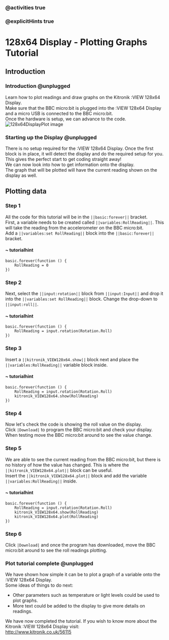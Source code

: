 ### @activities true
### @explicitHints true

# 128x64 Display - Plotting Graphs Tutorial

## Introduction
### Introduction @unplugged
Learn how to plot readings and draw graphs on the Kitronik :VIEW 128x64 Display.  
Make sure that the BBC micro:bit is plugged into the :VIEW 128x64 Display and a micro USB is connected to the BBC micro:bit.  
Once the hardware is setup, we can advance to the code.
![128x64DisplayPlot image](https://KitronikLtd.github.io/pxt-kitronik-128x64Display/assets/128x64DisplayPlot.png)

### Starting up the Display @unplugged
There is no setup required for the :VIEW 128x64 Display. Once the first block is in place, it will detect the display and do the required setup for you. This gives the perfect start to get coding straight away!  
We can now look into how to get information onto the display.  
The graph that will be plotted will have the current reading shown on the display as well.

## Plotting data
### Step 1
All the code for this tutorial will be in the ``||basic:forever||`` bracket.  
First, a variable needs to be created called ``||variables:RollReading||``. This will take the reading from the accelerometer on the BBC micro:bit.  
Add a ``||variables:set RollReading||`` block into the ``||basic:forever||`` bracket.
#### ~ tutorialhint
```blocks
basic.forever(function () {
    RollReading = 0
})
```

### Step 2
Next, select the ``||input:rotation||`` block from ``||input:Input||`` and drop it into the ``||variables:set RollReading||`` block. Change the drop-down to ``||input:roll||``.
#### ~ tutorialhint
```blocks
basic.forever(function () {
    RollReading = input.rotation(Rotation.Roll)
})
```

### Step 3
Insert a ``||kitronik_VIEW128x64.show||`` block next and place the ``||variables:RollReading||`` variable block inside.
#### ~ tutorialhint
```blocks
basic.forever(function () {
    RollReading = input.rotation(Rotation.Roll)
    kitronik_VIEW128x64.show(RollReading)
})
```

### Step 4
Now let's check the code is showing the roll value on the display.   
Click ``|Download|`` to program the BBC micro:bit and check your display.  When testing move the BBC micro:bit around to see the value change.


### Step 5
We are able to see the current reading from the BBC micro:bit, but there is no history of how the value has changed. This is where the ``||kitronik_VIEW128x64.plot||`` block can be useful.  
Insert the ``||kitronik_VIEW128x64.plot||`` block and add the variable ``||variables:RollReading||`` inside.
#### ~ tutorialhint
```blocks
basic.forever(function () {
    RollReading = input.rotation(Rotation.Roll)
    kitronik_VIEW128x64.show(RollReading)
    kitronik_VIEW128x64.plot(RollReading)
})
```

### Step 6
Click ``|Download|`` and once the program has downloaded, move the BBC micro:bit around to see the roll readings plotting.

### Plot tutorial complete @unplugged
We have shown how simple it can be to plot a graph of a variable onto the :VIEW 128x64 Display.  
Some ideas of things to do next:  
* Other parameters such as temperature or light levels could be used to plot graphs.  
* More text could be added to the display to give more details on readings.  

We have now completed the tutorial. If you wish to know more about the Kitronik :VIEW 128x64 Display visit:  
http://www.kitronik.co.uk/56115